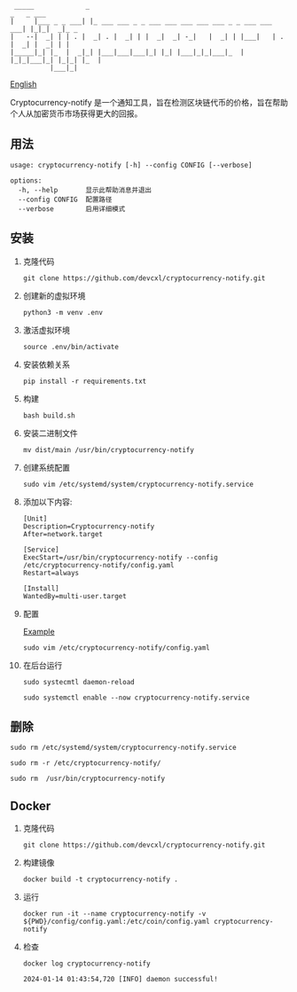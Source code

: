 ```
 _____             _                                                   _   _ ___       
|     |___ _ _ ___| |_ ___ ___ _ _ ___ ___ ___ ___ ___ _ _ ___ ___ ___| |_|_|  _|_ _   
|   --|  _| | | . |  _| . |  _| | |  _|  _| -_|   |  _| | |___|   | . |  _| |  _| | |  
|_____|_| |_  |  _|_| |___|___|___|_| |_| |___|_|_|___|_  |   |_|_|___|_| |_|_| |_  |  
          |___|_|     
```

[English](/README.md)

Cryptocurrency-notify 是一个通知工具，旨在检测区块链代币的价格，旨在帮助个人从加密货币市场获得更大的回报。

## 用法

```
usage: cryptocurrency-notify [-h] --config CONFIG [--verbose]

options:
  -h, --help       显示此帮助消息并退出
  --config CONFIG  配置路径
  --verbose        启用详细模式
```

## 安装

1. 克隆代码

    `git clone https://github.com/devcxl/cryptocurrency-notify.git`

2. 创建新的虚拟环境

    `python3 -m venv .env`

3. 激活虚拟环境

    `source .env/bin/activate`

4. 安装依赖关系

    `pip install -r requirements.txt`

5. 构建

    `bash build.sh`

6. 安装二进制文件

    `mv dist/main /usr/bin/cryptocurrency-notify`

7. 创建系统配置

    `sudo vim /etc/systemd/system/cryptocurrency-notify.service`

8. 添加以下内容:

    ```
    [Unit]
    Description=Cryptocurrency-notify
    After=network.target

    [Service]
    ExecStart=/usr/bin/cryptocurrency-notify --config /etc/cryptocurrency-notify/config.yaml
    Restart=always

    [Install]
    WantedBy=multi-user.target
    ```
9. 配置

    [Example](/example.yaml)

    `sudo vim /etc/cryptocurrency-notify/config.yaml`

10. 在后台运行

    `sudo systecmtl daemon-reload`

    `sudo systemctl enable --now cryptocurrency-notify.service`

## 删除

`sudo rm /etc/systemd/system/cryptocurrency-notify.service`

`sudo rm -r /etc/cryptocurrency-notify/`

`sudo rm  /usr/bin/cryptocurrency-notify`


## Docker

1. 克隆代码

   `git clone https://github.com/devcxl/cryptocurrency-notify.git`

2. 构建镜像

   `docker build -t cryptocurrency-notify .`

3. 运行

   `docker run -it --name cryptocurrency-notify -v ${PWD}/config/config.yaml:/etc/coin/config.yaml cryptocurrency-notify`

4. 检查

   `docker log cryptocurrency-notify`

   ```
   2024-01-14 01:43:54,720 [INFO] daemon successful!
   ```
